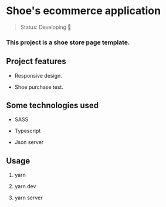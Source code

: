 # Shoe's ecommerce application

> Status: Developing 🔧


### This project is a shoe store page template.


## Project features

- Responsive design.

- Shoe purchase test.


## Some technologies used

- SASS

- Typescript

- Json server

## Usage

1. yarn 

2. yarn dev

3. yarn server

